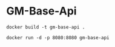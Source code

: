 # GM-Base-Api

```commandline
docker build -t gm-base-api .
```

```commandline
docker run -d -p 8080:8080 gm-base-api
```